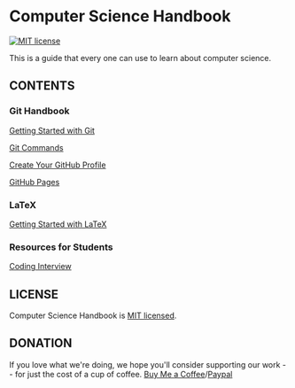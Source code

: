 # Computer Science Handbook
[![MIT license](https://img.shields.io/badge/license-MIT-blue.svg)](https://github.com/hoduchieu01/Computer-Science-Handbook/blob/master/LICENSEhttps://github.com/facebook/hermes/blob/master/LICENSE)

This is a guide that every one can use to learn about computer science.

## CONTENTS
### Git Handbook
[Getting Started with Git](./GitHandbook/GettingStartedwithGit.md)

[Git Commands](./GitHandbook/GitCommands.md)

[Create Your GitHub Profile](./GitHandbook/CreateYourGitHubProfile.md)

[GitHub Pages](./GitHandbook/GitHubPages.md)

### LaTeX
[Getting Started with LaTeX](./LaTeX/GettingStartedwithLaTeX.md)

### Resources for Students

[Coding Interview](./ResourcesForStudents/CodingInterview.md)

## LICENSE

Computer Science Handbook is [MIT licensed](./LICENSE).

## DONATION
If you love what we're doing, we hope you'll consider supporting our work -- for just the cost of a cup of coffee. [Buy Me a Coffee](https://www.buymeacoffee.com/hoduchieu01)/[Paypal](http://paypal.me/hoduchieu01)
